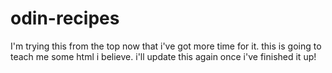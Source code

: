 # odin-recipes
I'm trying this from the top now that i've got more time for it. this is going to teach me some html i believe. i'll update this again once i've finished it up!